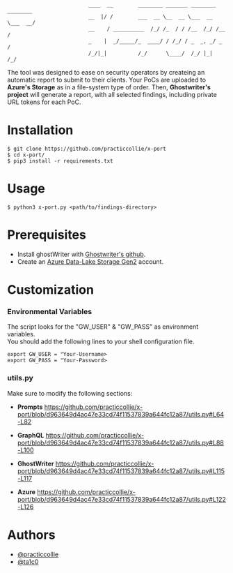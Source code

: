 ```
                          ____  __        ________ _______ ________ ________
                          __  |/ /        ___  __ \__  __ \___  __ \___  __/
                          __    / __________  /_/ /_  / / /__  /_/ /__  /   
                          _    |  _/_____/_  ____/ / /_/ / _  _, _/ _  /    
                          /_/|_|          /_/      \____/  /_/ |_|  /_/     

```                                                  

The tool was designed to ease on security operators by createing an automatic report to submit to their clients.
Your PoCs are uploaded to **Azure's Storage** as in a file-system type of order.
Then, **Ghostwriter's project** will generate a report, with all selected findings, including private URL tokens for each PoC.

# Installation
```
$ git clone https://github.com/practiccollie/x-port
$ cd x-port/
$ pip3 install -r requirements.txt
```
# Usage 
```
$ python3 x-port.py <path/to/findings-directory>
```
# Prerequisites
- Install ghostWriter with [Ghostwriter's github](https://github.com/GhostManager/Ghostwriter).
- Create an [Azure Data-Lake Storage Gen2](https://learn.microsoft.com/en-us/azure/storage/blobs/create-data-lake-storage-account) account.

# Customization
### Environmental Variables
The script looks for the "GW_USER" & "GW_PASS" as environment variables.  
You should add the following lines to your shell configuration file.
```
export GW_USER = "Your-Username>
export GW_PASS = "Your-Password>
```

### utils.py
Make sure to modify the following sections:
* **Prompts** 
https://github.com/practiccollie/x-port/blob/d963649d4ac47e33cd74f11537839a644fc12a87/utils.py#L64-L82

* **GraphQL**
https://github.com/practiccollie/x-port/blob/d963649d4ac47e33cd74f11537839a644fc12a87/utils.py#L88-L100

* **GhostWriter**
https://github.com/practiccollie/x-port/blob/d963649d4ac47e33cd74f11537839a644fc12a87/utils.py#L115-L117

* **Azure**
https://github.com/practiccollie/x-port/blob/d963649d4ac47e33cd74f11537839a644fc12a87/utils.py#L122-L126

# Authors
* [@practiccollie](https://github.com/practiccollie)
* [@ta1c0](https://github.com/ta1c0)

